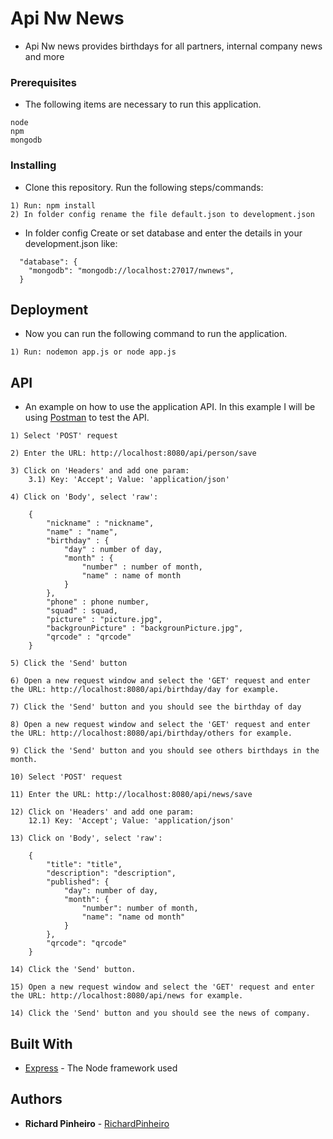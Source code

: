 # Api Nw News

* Api Nw news provides birthdays for all partners, internal company news and more

### Prerequisites

* The following items are necessary to run this application.

```
node
npm
mongodb

```

### Installing

* Clone this repository. Run the following steps/commands:

```
1) Run: npm install
2) In folder config rename the file default.json to development.json
```

* In folder config Create or set database and enter the details in your development.json like:

```
  "database": {
    "mongodb": "mongodb://localhost:27017/nwnews",
  }
```

## Deployment

* Now you can run the following command to run the application.
```
1) Run: nodemon app.js or node app.js

```

## API
* An example on how to use the application API. In this example I will be using [Postman](https://www.getpostman.com/) to test the API.
```
1) Select 'POST' request

2) Enter the URL: http://localhost:8080/api/person/save

3) Click on 'Headers' and add one param:
	3.1) Key: 'Accept'; Value: 'application/json'

4) Click on 'Body', select 'raw':
```
```
	{
        "nickname" : "nickname",
        "name" : "name",
        "birthday" : {
            "day" : number of day,
            "month" : {
                "number" : number of month,
                "name" : name of month
            }
        },
        "phone" : phone number,
        "squad" : squad,
        "picture" : "picture.jpg",
        "backgrounPicture" : "backgrounPicture.jpg",
        "qrcode" : "qrcode"
    }
```
```
5) Click the 'Send' button

6) Open a new request window and select the 'GET' request and enter the URL: http://localhost:8080/api/birthday/day for example.

7) Click the 'Send' button and you should see the birthday of day

8) Open a new request window and select the 'GET' request and enter the URL: http://localhost:8080/api/birthday/others for example.

9) Click the 'Send' button and you should see others birthdays in the month.

10) Select 'POST' request

11) Enter the URL: http://localhost:8080/api/news/save

12) Click on 'Headers' and add one param:
	12.1) Key: 'Accept'; Value: 'application/json'

13) Click on 'Body', select 'raw':
```
```
    {
        "title": "title",
        "description": "description",
        "published": {
            "day": number of day,
            "month": {
                "number": number of month,
                "name": "name od month"
            }
        },
        "qrcode": "qrcode"
    }
```
```
14) Click the 'Send' button.

15) Open a new request window and select the 'GET' request and enter the URL: http://localhost:8080/api/news for example.

14) Click the 'Send' button and you should see the news of company.
```

## Built With

* [Express](https://expressjs.com/pt-br/) - The Node framework used

## Authors

* **Richard Pinheiro** - [RichardPinheiro](https://github.com/RichardPinheiro)
